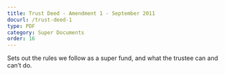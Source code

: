 ```yaml
---
title: Trust Deed - Amendment 1 - September 2011
docurl: /trust-deed-1
type: PDF
category: Super Documents
order: 16
---
```


Sets out the rules we follow as a super fund, and what the trustee can and can’t do.

